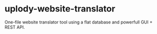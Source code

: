 # uplody-website-translator
One-file website translator tool using a flat database and powerfull GUI + REST API.
